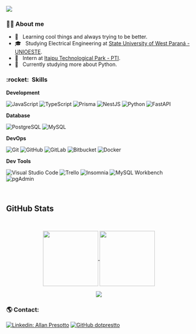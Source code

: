![](https://komarev.com/ghpvc/?username=dotprestto&color=006bed)

<h3> 👱‍♂️&nbsp;About me </h3>

- 🤔 &nbsp; Learning cool things and always trying to be better.
- 🎓 &nbsp; Studying Electrical Engineering at <a href="https://www.unioeste.br/portal/campus-foz-do-iguacu/">State University of West Paraná - UNIOESTE</a>.
- 💼 &nbsp; Intern at <a href="https://www.pti.org.br">Itaipu Technological Park - PTI</a>.
- 🌱 &nbsp; Currently studying more about Python.


<h3> :rocket: &nbsp;Skills </h3>

**Development**

![JavaScript](https://img.shields.io/badge/-JavaScript-333333?style=flat&logo=javascript)
![TypeScript](https://img.shields.io/badge/-TypeScript-333333?style=flat&logo=typescript)
![Prisma](https://img.shields.io/badge/-Prisma-333333?style=flat&logo=prisma)
![NestJS](https://img.shields.io/badge/-NestJS-333333?style=flat&logo=nestjs)
![Python](https://img.shields.io/badge/-Python-333333?style=flat&logo=python)
![FastAPI](https://img.shields.io/badge/-FastAPI-333333?style=flat&logo=fastapi)

**Database**

![PostgreSQL](https://img.shields.io/badge/-PostgreSQL-333333?style=flat&logo=postgresql)
![MySQL](https://img.shields.io/badge/-MySQL-333333?style=flat&logo=mysql)

**DevOps**

![Git](https://img.shields.io/badge/-Git-333333?style=flat&logo=git)
![GitHub](https://img.shields.io/badge/-GitHub-333333?style=flat&logo=github)
![GitLab](https://img.shields.io/badge/-GitLab-333333?style=flat&logo=gitlab)
![Bitbucket](https://img.shields.io/badge/-Bitbucket-333333?style=flat&logo=bitbucket)
![Docker](https://img.shields.io/badge/-Docker-333333?style=flat&logo=docker)

**Dev Tools**

![Visual Studio Code](https://img.shields.io/badge/-Visual%20Studio%20Code-333333?style=flat&logo=visual-studio-code&logoColor=007ACC)
![Trello](https://img.shields.io/badge/-Trello-333333?style=flat&logo=trello&logoColor=007ACC)
![Insomnia](https://img.shields.io/badge/-Insomnia-333333?style=flat&logo=insomnia)
![MySQL Workbench](https://img.shields.io/badge/-MySQL%20Workbench-333333?style=flat&logo=mysql)
![pgAdmin](https://img.shields.io/badge/-pgAdmin-333333?style=flat&logo=postgresql)

<br/>

## **GitHub Stats**

<br/>
<!-- Stats  -->
<p align="center">
  <a href="https://github.com/dotprestto">
    <img
      align="center"
      height="150em"
      src="https://github-readme-stats.vercel.app/api?username=dotprestto&show_icons=true&include_all_commits=true&count_private=true&theme=tokyonight"
    />
  </a>
  
<!-- Top Langs -->
  <a href="https://github.com/dotprestto">
    <img
      align="center"
      height="150em"
      src="https://github-readme-stats.vercel.app/api/top-langs/?username=dotprestto&show_icons=true&include_all_commits=true&count_private=true&layout=compact&theme=tokyonight"
    />
  </a>
</p>


<!-- Trophys -->
<p align="center">
  <a href="https://github.com/dotprestto">
    <img
      align="center"
      src="https://github-profile-trophy.vercel.app/?username=dotprestto&theme=onedark&no-frame=true&row=1&&margin-w=20&no-bg=true"
    />
  </a>
</a>
</p>
<!-- Contribution Graph -->
<!-- <img src="https://activity-graph.herokuapp.com/graph?username=dotprestto&theme=react-dark" alt="drawing" width="800"/> -->

<h3> 🌎&nbsp;Contact: </h3>

[![Linkedin: Allan Presotto](https://img.shields.io/badge/-allanpresotto-blue?style=flat-square&logo=Linkedin&logoColor=white&link=https://www.linkedin.com/in/allan-presotto/)](https://www.linkedin.com/in/allan-presotto/)
[![GitHub dotprestto](https://img.shields.io/github/followers/dotprestto?label=follow&style=social)](https://github.com/dotprestto)
